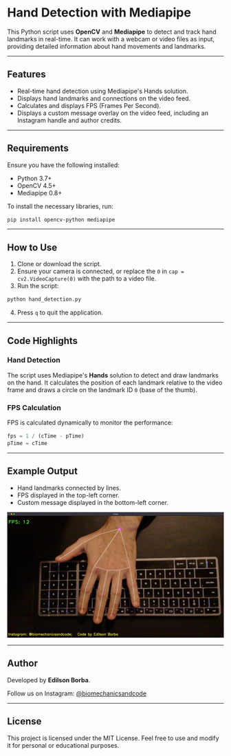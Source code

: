 # Hand Detection with Mediapipe

This Python script uses **OpenCV** and **Mediapipe** to detect and track hand landmarks in real-time. It can work with a webcam or video files as input, providing detailed information about hand movements and landmarks.

---

## Features

- Real-time hand detection using Mediapipe's Hands solution.
- Displays hand landmarks and connections on the video feed.
- Calculates and displays FPS (Frames Per Second).
- Displays a custom message overlay on the video feed, including an Instagram handle and author credits.

---

## Requirements

Ensure you have the following installed:

- Python 3.7+
- OpenCV 4.5+
- Mediapipe 0.8+

To install the necessary libraries, run:

```bash
pip install opencv-python mediapipe
```

---

## How to Use

1. Clone or download the script.
2. Ensure your camera is connected, or replace the `0` in `cap = cv2.VideoCapture(0)` with the path to a video file.
3. Run the script:

```bash
python hand_detection.py
```

4. Press `q` to quit the application.

---

## Code Highlights

### Hand Detection
The script uses Mediapipe's **Hands** solution to detect and draw landmarks on the hand. It calculates the position of each landmark relative to the video frame and draws a circle on the landmark ID `0` (base of the thumb).

### FPS Calculation
FPS is calculated dynamically to monitor the performance:

```python
fps = 1 / (cTime - pTime)
pTime = cTime
```

---

## Example Output

- Hand landmarks connected by lines.
- FPS displayed in the top-left corner.
- Custom message displayed in the bottom-left corner.

![Hand Detection Example](example_hand.png)


---

## Author

Developed by **Edilson Borba**.

Follow us on Instagram: [@biomechanicsandcode](https://www.instagram.com/biomechanicsandcode)

---

## License

This project is licensed under the MIT License. Feel free to use and modify it for personal or educational purposes.

